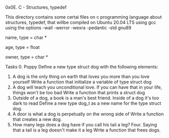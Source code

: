 0x0E. C - Structures, typedef

This directory contains some certai files on c programming language about structures, typedef, that willbe compiled on Ubuntu 20.04 LTS using gcc using the options -wall -werror -wexra -pedantic -std gnu89

name, type = char *

age, type = float

owner, type = char *


Tasks
0. Poppy
Define a new type struct dog with the following elements:

1. A dog is the only thing on earth that loves you more than you love yourself
Write a function that initialize a variable of type struct dog
2. A dog will teach you unconditional love. If you can have that in your life, things won't be too bad
Write a function that prints a struct dog
3. Outside of a dog, a book is a man's best friend. Inside of a dog it's too dark to read
Define a new type dog_t as a new name for the type struct dog.
4. A door is what a dog is perpetually on the wrong side of
Write a function that creates a new dog.
5. How many legs does a dog have if you call his tail a leg? Four. Saying that a tail is a leg doesn't make it a leg
Write a function that frees dogs.
